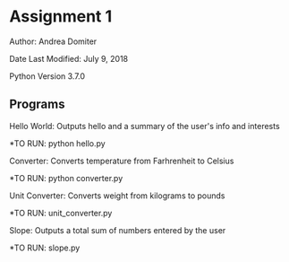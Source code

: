 # Assignment 1 
Author: Andrea Domiter

Date Last Modified: July 9, 2018

Python Version 3.7.0
## Programs
Hello World: Outputs hello and a summary of the user's info and interests

*TO RUN: python hello.py 

Converter: Converts temperature from Farhrenheit to Celsius

*TO RUN: python converter.py 

Unit Converter: Converts weight from kilograms to pounds

*TO RUN: unit_converter.py

Slope: Outputs a total sum of numbers entered by the user

*TO RUN: slope.py